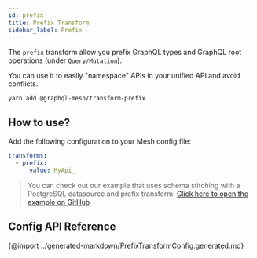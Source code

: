 ```yaml
---
id: prefix
title: Prefix Transform
sidebar_label: Prefix
---
```


The `prefix` transform allow you prefix GraphQL types and GraphQL root operations (under `Query/Mutation`). 

You can use it to easily "namespace" APIs in your unified API and avoid conflicts. 

```
yarn add @graphql-mesh/transform-prefix
```

## How to use?

Add the following configuration to your Mesh config file:

```yml
transforms:
  - prefix:
      value: MyApi_
```

> You can check out our example that uses schema stitching with a PostgreSQL datasource and prefix transform.
[Click here to open the example on GitHub](https://github.com/Urigo/graphql-mesh/tree/master/examples/postgres-geodb)

## Config API Reference

{@import ../generated-markdown/PrefixTransformConfig.generated.md}
